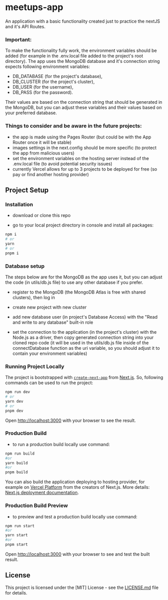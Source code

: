 # meetups-app

An application with a basic functionality created just to practice the nextJS and it's API Routes.

### Important:

To make the functionality fully work, the environment variables should be added (for example in the .env.local file added to the project's root directory). The app uses the MongoDB database and it's connection string expects following environment variables:

- DB_DATABASE (for the project's database),
- DB_CLUSTER (for the project's cluster),
- DB_USER (for the username),
- DB_PASS (for the password).

Their values are based on the connection string that should be generated in the MongoDB, but you can adjust these variables and their values based on your preferred database.

### Things to consider and be aware in the future projects:

- the app is made using the Pages Router (but could be with the App Router once it will be stable)
- images settings in the next.config should be more specific (to protect the app from malicious users)
- set the environment variables on the hosting server instead of the .env.local file (to avoid potential security issues)
- currently Vercel allows for up to 3 projects to be deployed for free (so pay or find another hosting provider)

## Project Setup

### Installation

- download or clone this repo

- go to your local project directory in console and install all packages:

```bash
npm i
# or
yarn
# or
pnpm i
```

### Database setup

The steps below are for the MongoDB as the app uses it, but you can adjust the code (in utils/db.js file) to use any other database if you prefer.

- register to the MongoDB (the MongoDB Atlas is free with shared clusters), then log in

- create new project with new cluster

- add new database user (in project's Database Access) with the "Read and write to any database" built-in role

- set the connection to the application (in the project's cluster) with the Node.js as a driver, then copy generated connection string into your cloned repo code (it will be used in the utils/db.js file inside of the connectDatabase function as the uri variable, so you should adjust it to contain your environment variables)

### Running Project Locally

The project is bootstrapped with [`create-next-app`](https://github.com/vercel/next.js/tree/canary/packages/create-next-app) from [Next.js](https://nextjs.org/). So, following commands can be used to run the project:

```bash
npm run dev
# or
yarn dev
# or
pnpm dev
```

Open [http://localhost:3000](http://localhost:3000) with your browser to see the result.

### Production Build

- to run a production build locally use command:

```bash
npm run build
#or
yarn build
#or
pnpm build
```

You can also build the application deploying to hosting provider, for example on [Vercel Platform](https://vercel.com/new?utm_medium=default-template&filter=next.js&utm_source=create-next-app&utm_campaign=create-next-app-readme) from the creators of Next.js. More details: [Next.js deployment documentation](https://nextjs.org/docs/deployment).

### Production Build Preview

- to preview and test a production build locally use command:

```bash
npm run start
#or
yarn start
#or
pnpm start
```

Open [http://localhost:3000](http://localhost:3000) with your browser to see and test the built result.

## License

This project is licensed under the [MIT] License - see the [LICENSE.md](LICENSE) file for details.
